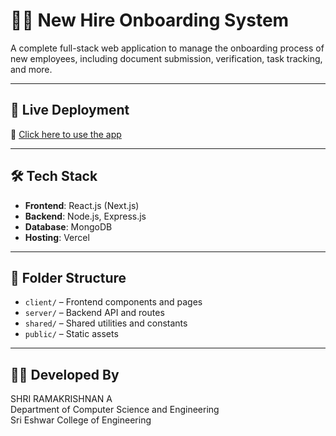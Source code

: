 # 🧑‍💼 New Hire Onboarding System

A complete full-stack web application to manage the onboarding process of new employees, including document submission, verification, task tracking, and more.

---

## 🚀 Live Deployment

🔗 [Click here to use the app](https://new-hire-onboarding.vercel.app/login)

---

## 🛠️ Tech Stack

- **Frontend**: React.js (Next.js)
- **Backend**: Node.js, Express.js
- **Database**: MongoDB
- **Hosting**: Vercel

---

## 📂 Folder Structure

- `client/` – Frontend components and pages
- `server/` – Backend API and routes
- `shared/` – Shared utilities and constants
- `public/` – Static assets

---

## 👨‍🏫 Developed By

SHRI RAMAKRISHNAN A  
Department of Computer Science and Engineering  
Sri Eshwar College of Engineering
